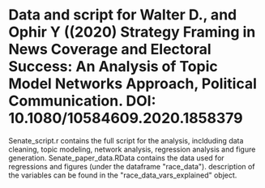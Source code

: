 # Data and script for Walter D., and Ophir Y ((2020) Strategy Framing in News Coverage and Electoral Success: An Analysis of Topic Model Networks Approach, Political Communication. DOI: 10.1080/10584609.2020.1858379

Senate_script.r contains the full script for the analysis, inclduding data cleaning, topic modeling, network analysis, regression analysis and figure generation.
Senate_paper_data.RData contains the data used for regressions and figures (under the dataframe "race_data"). description of the variables can be found in the "race_data_vars_explained" object.


